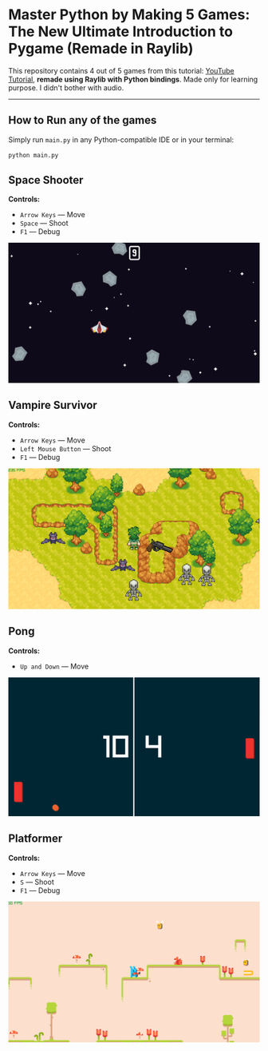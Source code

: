 # Master Python by Making 5 Games: The New Ultimate Introduction to Pygame (Remade in Raylib)

This repository contains 4 out of 5 games from this tutorial: [YouTube Tutorial](https://youtu.be/8OMghdHP-zs), **remade using Raylib with Python bindings**. Made only for learning purpose. I didn't bother with audio.

---
## How to Run any of the games

Simply run `main.py` in any Python-compatible IDE or in your terminal:
```bash
python main.py
```

## Space Shooter

**Controls:**
- `Arrow Keys` — Move
- `Space` — Shoot
- `F1` — Debug

<img src="Showcase/SpaceShooter.png" width="600" alt="Space Shooter">

## Vampire Survivor

**Controls:**
- `Arrow Keys` — Move
- `Left Mouse Button` — Shoot
- `F1` — Debug

<img src="Showcase/VampireSurvivor.png" width="600" alt="Vampire Survivor">

## Pong

**Controls:**
- `Up and Down` — Move
<img src="Showcase/Pong.png" width="600" alt="Pong">

## Platformer

**Controls:**
- `Arrow Keys` — Move
- `S` — Shoot
- `F1` — Debug

<img src="Showcase/Platformer.png" width="600" alt="Platformer">
